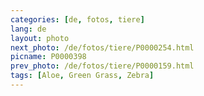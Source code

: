 ```yaml
---
categories: [de, fotos, tiere]
lang: de
layout: photo
next_photo: /de/fotos/tiere/P0000254.html
picname: P0000398
prev_photo: /de/fotos/tiere/P0000159.html
tags: [Aloe, Green Grass, Zebra]
---
```

